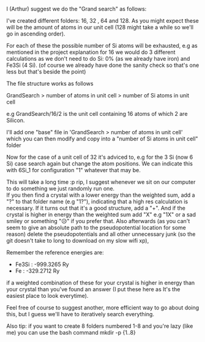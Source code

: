 I (Arthur) suggest we do the "Grand search" as follows: 

I've created different folders: 16, 32 , 64 and 128. As you might expect these will be the amount of atoms in our unit cell
(128 might take a while so we'll go in ascending order). 

For each of these the possible number of Si atoms will be exhausted, e.g as
mentioned in the project explanation for 16 we would do 3 different
calculations as we don't need to do Si: 0% (as we already have iron) and Fe3Si
(4 Si). (of course we already have done the sanity check so that's one less but
that's beside the point)

The file structure works as follows

GrandSearch > number of atoms in unit cell > number of Si atoms in unit cell

e.g GrandSearch/16/2 is the unit cell containing 16 atoms of which 2 are Silicon.

I'll add one "base" file in 'GrandSearch > number of atoms in unit cell' which you can then modify and copy into a "number of Si atoms in unit cell" folder

Now for the case of a unit cell of 32 it's adviced to, e.g for
the 3 Si (now 6 Si) case search again but change the atom positions.
We can indicate this with 6Si_1 for configuration "1" whatever that
may be.

This will take a long time :p rip, I suggest whenever we sit on our computer to
do something we just randomly run one.  
If you then find a crystal with a lower energy than the weighted sum, add a "?"
to that folder name (e.g "1?"), indicating that a high res calculation is
necessary. If it turns out that it's a good structure, add a "+".
And if the crystal is higher in energy than the weighted sum add "X" e.g "1X"
or a sad smiley or something "😥" if you prefer that.  Also afterwards (as you
can't seem to give an absolute path to the pseudopotential location for some
reason) delete the pseudopotentials and all other unnecessary junk (so the git
doesn't take to long to download on my slow wifi xp), 

Remember the reference energies are: 

- Fe3Si : -999.3265 Ry
- Fe    : -329.2712 Ry

if a weighted combination of these for your crystal is higher in energy than your crystal than you've found an answer (I put these
here as It's the easiest place to look everytime).

Feel free of course to suggest another, more efficient way to go about doing this, but I guess we'll have to iteratively search
everything.

Also tip: if you want to create 8 folders numbered 1-8 and you're lazy (like me) you can use the bash command
mkdir -p {1..8}


